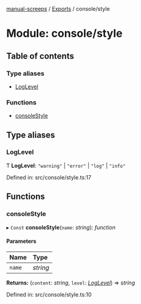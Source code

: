 [manual-screeps](../README.md) / [Exports](../modules.md) / console/style

# Module: console/style

## Table of contents

### Type aliases

- [LogLevel](console_style.md#loglevel)

### Functions

- [consoleStyle](console_style.md#consolestyle)

## Type aliases

### LogLevel

Ƭ **LogLevel**: ``"warning"`` \| ``"error"`` \| ``"log"`` \| ``"info"``

Defined in: src/console/style.ts:17

## Functions

### consoleStyle

▸ `Const` **consoleStyle**(`name`: *string*): *function*

#### Parameters

| Name | Type |
| :------ | :------ |
| `name` | *string* |

**Returns:** (`content`: *string*, `level`: [*LogLevel*](console_style.md#loglevel)) => *string*

Defined in: src/console/style.ts:10
